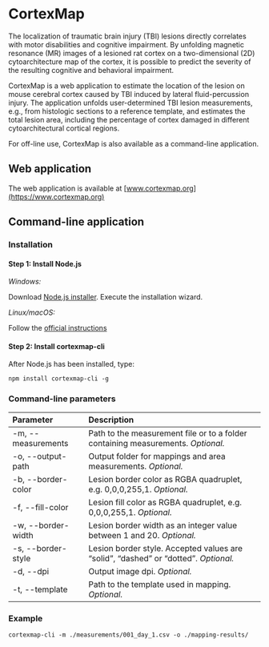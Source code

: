 # CortexMap
The localization of traumatic brain injury (TBI) lesions directly correlates with motor disabilities and cognitive impairment. By unfolding magnetic resonance (MR) images of a lesioned rat cortex on a two-dimensional (2D) cytoarchitecture map of the cortex, it is possible to predict the severity of the resulting cognitive and behavioral impairment.

CortexMap is a web application to estimate the location of the lesion on mouse cerebral cortex caused by TBI induced by lateral fluid-percussion injury. The application unfolds user-determined TBI lesion measurements, e.g., from histologic sections to a reference template, and estimates the total lesion area, including the percentage of cortex damaged in different cytoarchitectural cortical regions.

For off-line use, CortexMap is also available as a command-line application.


## Web application
The web application is available at [www.cortexmap.org](https://www.cortexmap.org)


## Command-line application
### Installation

#### Step 1: Install Node.js

*Windows:*

Download [Node.js installer](https://nodejs.org/en/). Execute the installation wizard.

*Linux/macOS:*

Follow the [official instructions](https://nodejs.org/en/download/package-manager/)

#### Step 2: Install cortexmap-cli
After Node.js has been installed, type:
```
npm install cortexmap-cli -g
```

### Command-line parameters
|Parameter	| Description |
|:----------|:------------|
|-m, --measurements|Path to the measurement file or to a folder containing measurements. *Optional.*|
|-o, --output-path|	Output folder for mappings and area measurements. *Optional.*|
|-b, --border-color|	Lesion border color as RGBA quadruplet, e.g. 0,0,0,255,1.  *Optional.*|
|-f, --fill-color|	Lesion fill color as RGBA quadruplet, e.g. 0,0,0,255,1.  *Optional.*|
|-w, --border-width|	Lesion border width as an integer value between 1 and 20.  *Optional.*|
|-s, --border-style|	Lesion border style. Accepted values are “solid”, “dashed” or “dotted”.  *Optional.*|
|-d, --dpi|	Output image dpi. *Optional.*|
|-t, --template|	Path to the template used in mapping. *Optional.*|


### Example
```
cortexmap-cli -m ./measurements/001_day_1.csv -o ./mapping-results/
```
